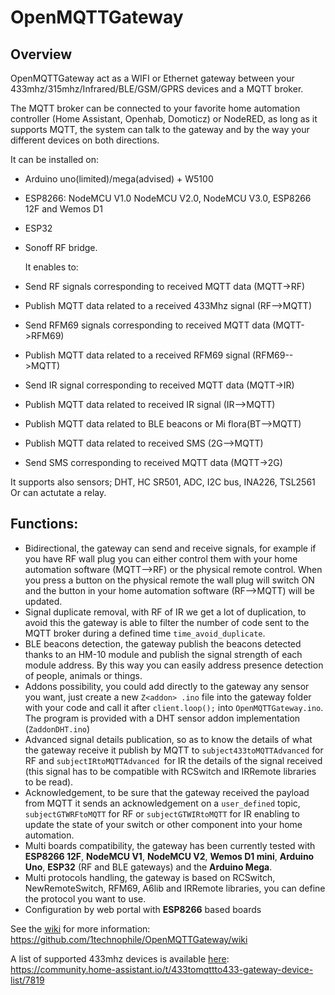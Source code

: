 # OpenMQTTGateway

## Overview

OpenMQTTGateway act as a WIFI or Ethernet gateway between your 433mhz/315mhz/Infrared/BLE/GSM/GPRS devices and a MQTT broker.

The MQTT broker can be connected to your favorite home automation controller (Home Assistant, Openhab, Domoticz) or NodeRED, as long as it supports MQTT, the system can talk to the gateway and by the way your different devices on both directions.

It can be installed on:
* Arduino uno(limited)/mega(advised) + W5100
* ESP8266: NodeMCU V1.0 NodeMCU V2.0, NodeMCU V3.0, ESP8266 12F and Wemos D1
* ESP32
* Sonoff RF bridge.
 
  It enables to:
* Send RF signals corresponding to received MQTT data (MQTT->RF)
* Publish MQTT data related to a received 433Mhz signal (RF-->MQTT)
* Send RFM69 signals corresponding to received MQTT data (MQTT->RFM69)
* Publish MQTT data related to a received RFM69 signal (RFM69-->MQTT)
* Send IR signal corresponding to received MQTT data (MQTT->IR)
* Publish MQTT data related to received IR signal (IR-->MQTT)
* Publish MQTT data related to BLE beacons or Mi flora(BT-->MQTT)
* Publish MQTT data related to received SMS (2G-->MQTT)
* Send SMS corresponding to received MQTT data (MQTT->2G)

It supports also sensors; DHT, HC SR501, ADC, I2C bus, INA226, TSL2561
Or can actutate a relay.

## Functions:
* Bidirectional, the gateway can send and receive signals, for example if you have RF wall plug you can either control them with your home automation software (MQTT-->RF) or the physical remote control. When you press a button on the physical remote the wall plug will switch ON and the button in your home automation software (RF-->MQTT) will be updated.
* Signal duplicate removal, with RF of IR we get a lot of duplication, to avoid this the gateway is able to filter the number of code sent to the MQTT broker during a defined time `time_avoid_duplicate`.
* BLE beacons detection, the gateway publish the beacons detected thanks to an HM-10 module and publish the signal strength of each module address. By this way you can easily address presence detection of people, animals or things.
* Addons possibility, you could add directly to the gateway any sensor you want, just create a new `Z<addon> .ino` file into the gateway folder with your code and call it after `client.loop();` into `OpenMQTTGateway.ino`. The program is provided with a DHT sensor addon implementation (`ZaddonDHT.ino`)
* Advanced signal details publication, so as to know the details of what the gateway receive it publish by MQTT to `subject433toMQTTAdvanced` for RF and `subjectIRtoMQTTAdvanced `for IR the details of the signal received (this signal has to be compatible with RCSwitch and IRRemote libraries to be read).
* Acknowledgement, to be sure that the gateway received the payload from MQTT it sends an acknowledgement on a `user_defined` topic, `subjectGTWRFtoMQTT` for RF or `subjectGTWIRtoMQTT` for IR enabling to update the state of your switch or other component into your home automation.
* Multi boards compatibility, the gateway has been currently tested with **ESP8266 12F**, **NodeMCU V1**, **NodeMCU V2**, **Wemos D1 mini**, **Arduino Uno**, **ESP32** (RF and BLE gateways) and the **Arduino Mega**.
* Multi protocols handling, the gateway is based on RCSwitch, NewRemoteSwitch, RFM69, A6lib and IRRemote libraries, you can define the protocol you want to use.
* Configuration by web portal with **ESP8266** based boards

See the [wiki](https://github.com/1technophile/OpenMQTTGateway/wiki) for more information:  
https://github.com/1technophile/OpenMQTTGateway/wiki

A list of supported 433mhz devices is available [here](https://community.home-assistant.io/t/433tomqttto433-gateway-device-list/7819):  
https://community.home-assistant.io/t/433tomqttto433-gateway-device-list/7819

